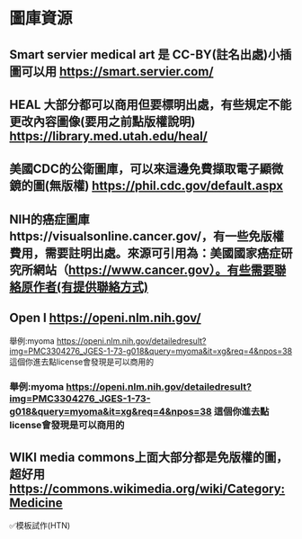 # 圖庫資源

## Smart servier medical art 是 CC-BY(註名出處)小插圖可以用 https://smart.servier.com/

## HEAL 大部分都可以商用但要標明出處，有些規定不能更改內容圖像(要用之前點版權說明) https://library.med.utah.edu/heal/

## 美國CDC的公衛圖庫，可以來這邊免費擷取電子顯微鏡的圖(無版權) https://phil.cdc.gov/default.aspx

## NIH的癌症圖庫https://visualsonline.cancer.gov/，有一些免版權費用，需要註明出處。來源可引用為：美國國家癌症研究所網站（https://www.cancer.gov）。有些需要聯絡原作者(有提供聯絡方式)

## Open I https://openi.nlm.nih.gov/

舉例:myoma https://openi.nlm.nih.gov/detailedresult?img=PMC3304276_JGES-1-73-g018&query=myoma&it=xg&req=4&npos=38 這個你進去點license會發現是可以商用的

### 舉例:myoma https://openi.nlm.nih.gov/detailedresult?img=PMC3304276_JGES-1-73-g018&query=myoma&it=xg&req=4&npos=38 這個你進去點license會發現是可以商用的

## WIKI media commons上面大部分都是免版權的圖，超好用 https://commons.wikimedia.org/wiki/Category:Medicine

✅模板試作(HTN)
